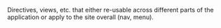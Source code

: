 Directives, views, etc. that either re-usable across different parts of the
application or apply to the site overall (nav, menu).
